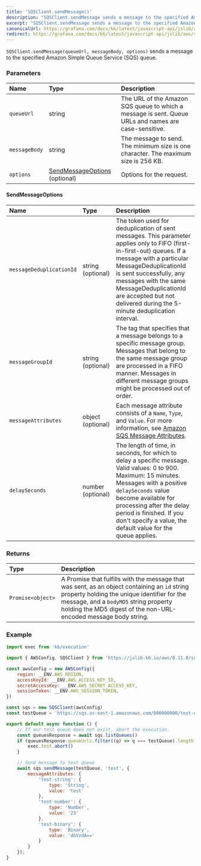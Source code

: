 ```yaml
---
title: 'SQSClient.sendMessage()'
description: "SQSClient.sendMessage sends a message to the specified Amazon SQS queue"
excerpt: "SQSClient.sendMessage sends a message to the specified Amazon SQS queue"
canonicalUrl: https://grafana.com/docs/k6/latest/javascript-api/jslib/aws/sqsclient/sqsclient-sendmessage/
redirect: https://grafana.com/docs/k6/latest/javascript-api/jslib/aws/sqsclient/sqsclient-sendmessage/
---
```


`SQSClient.sendMessage(queueUrl, messageBody, options)` sends a message to the specified Amazon Simple Queue Service (SQS) queue.

### Parameters

| Name          | Type              | Description                                                                                                                                                                                                           |
| :------------ | :---------------- | :-------------------------------------------------------------------------------------------------------------------------------------------------------------------------------------------------------------------- |
| `queueUrl`    | string            | The URL of the Amazon SQS queue to which a message is sent. Queue URLs and names are case-sensitive.                                                                                                                  |
| `messageBody` | string            | The message to send. The minimum size is one character. The maximum size is 256 KB.                                                                                                                                   |
| `options`     | [SendMessageOptions](#sendmessageoptions) (optional) | Options for the request. |

#### SendMessageOptions

| Name                      | Type   | Description                                                                                     |
| :------------------------ | :----- | :---------------------------------------------------------------------------------------------- |
| `messageDeduplicationId`  | string (optional) | The token used for deduplication of sent messages. This parameter applies only to FIFO (first-in-first-out) queues. If a message with a particular MessageDeduplicationId is sent successfully, any messages with the same MessageDeduplicationId are accepted but not delivered during the 5-minute deduplication interval. |
| `messageGroupId`          | string (optional) | The tag that specifies that a message belongs to a specific message group. Messages that belong to the same message group are processed in a FIFO manner. Messages in different message groups might be processed out of order. |
| `messageAttributes`      | object (optional) | Each message attribute consists of a `Name`, `Type`, and `Value`. For more information, see [Amazon SQS Message Attributes](https://docs.aws.amazon.com/AWSSimpleQueueService/latest/SQSDeveloperGuide/sqs-message-attributes.html). |
| `delaySeconds`            | number (optional) | The length of time, in seconds, for which to delay a specific message. Valid values: 0 to 900. Maximum: 15 minutes. Messages with a positive `delaySeconds` value become available for processing after the delay period is finished. If you don't specify a value, the default value for the queue applies. |

### Returns

| Type     | Description                                                                                                                                                                                                                  |
| :------- | :--------------------------------------------------------------------------------------------------------------------------------------------------------------------------------------------------------------------------- |
| `Promise<object>` | A Promise that fulfills with the message that was sent, as an object containing an `id` string property holding the unique identifier for the message, and a `bodyMD5` string property holding the MD5 digest of the non-URL-encoded message body string. |

### Example

<CodeGroup labels={[]}>

```javascript
import exec from 'k6/execution'

import { AWSConfig, SQSClient } from 'https://jslib.k6.io/aws/0.11.0/sqs.js'

const awsConfig = new AWSConfig({
    region: __ENV.AWS_REGION,
    accessKeyId: __ENV.AWS_ACCESS_KEY_ID,
    secretAccessKey: __ENV.AWS_SECRET_ACCESS_KEY,
    sessionToken: __ENV.AWS_SESSION_TOKEN,
})

const sqs = new SQSClient(awsConfig)
const testQueue = 'https://sqs.us-east-1.amazonaws.com/000000000/test-queue'

export default async function () {
    // If our test queue does not exist, abort the execution.
    const queuesResponse = await sqs.listQueues()
    if (queuesResponse.queueUrls.filter((q) => q === testQueue).length == 0) {
        exec.test.abort()
    }

    // Send message to test queue
    await sqs.sendMessage(testQueue, 'test', {
        messageAttributes: {
            'test-string': {
                type: 'String',
                value: 'test'
            },
            'test-number': {
                type: 'Number',
                value: '23'
            },
            'test-binary': {
                type: 'Binary',
                value: 'dGVzdA=='
            }
        }
    });
}
```

</CodeGroup>